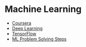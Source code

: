 # Machine Learning

* [Coursera](coursera.md)
* [Deep Learning](deep-learning/README.md)
* [TensorFlow](tensorflow/README.md)
* [ML Problem Solving Steps](ML_steps.md)